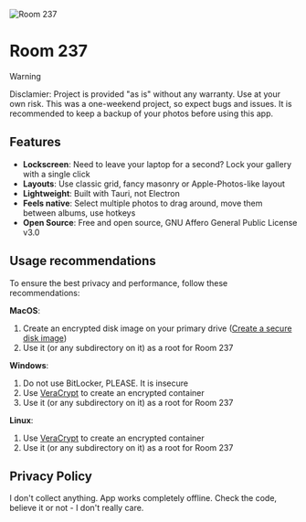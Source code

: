 ![Room 237](https://github.com/user-attachments/assets/4f79340e-4c74-496f-ab1a-bb2e7ba9985d)

# Room 237

> [!WARNING]
> Disclamier: Project is provided "as is" without any warranty. Use at your own risk. This was a one-weekend project, so expect bugs and issues. It is recommended to keep a backup of your photos before using this app.

## Features

- **Lockscreen**: Need to leave your laptop for a second? Lock your gallery with a single click
- **Layouts**: Use classic grid, fancy masonry or Apple-Photos-like layout
- **Lightweight**: Built with Tauri, not Electron
- **Feels native**: Select multiple photos to drag around, move them between albums, use hotkeys
- **Open Source**: Free and open source, GNU Affero General Public License v3.0

## Usage recommendations

To ensure the best privacy and performance, follow these recommendations:

**MacOS**:

1. Create an encrypted disk image on your primary drive ([Create a secure disk image](https://support.apple.com/et-ee/guide/disk-utility/dskutl11888/mac))
2. Use it (or any subdirectory on it) as a root for Room 237

**Windows**:

1. Do not use BitLocker, PLEASE. It is insecure
2. Use [VeraCrypt](https://www.veracrypt.fr/en/Home.html) to create an encrypted container
3. Use it (or any subdirectory on it) as a root for Room 237

**Linux**:

1. Use [VeraCrypt](https://www.veracrypt.fr/en/Home.html) to create an encrypted container
2. Use it (or any subdirectory on it) as a root for Room 237

## Privacy Policy

I don't collect anything. App works completely offline. Check the code, believe it or not - I don't really care.
